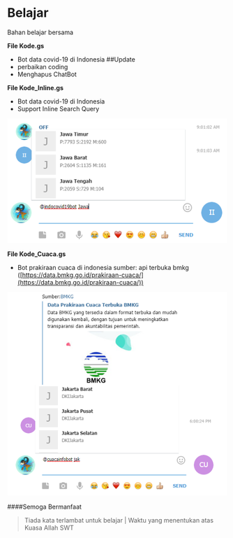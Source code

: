 # Belajar
Bahan belajar bersama

**File Kode.gs**
* Bot data covid-19 di Indonesia
##Update
* perbaikan coding
* Menghapus ChatBot

**File Kode_Inline.gs**
* Bot data covid-19 di Indonesia
* Support Inline Search Query

![Contoh Inline](/img/inline.png)

**File Kode_Cuaca.gs**
* Bot prakiraan cuaca di indonesia
sumber: api terbuka bmkg ([https://data.bmkg.go.id/prakiraan-cuaca/](https://data.bmkg.go.id/prakiraan-cuaca/))

![Contoh Bot Cuaca](/img/bmkg.png)

####Semoga Bermanfaat
>Tiada kata terlambat untuk belajar
> | Waktu yang menentukan atas Kuasa Allah SWT

